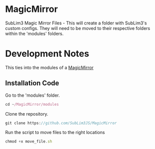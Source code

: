 # MagicMirror
SubLim3 Magic Mirror Files - This will create a folder with SubLim3's custom configs. They will need to be moved to their respective folders within the 'modules' folders.

# Development Notes
This ties into the modules of a <a href="https://github.com/MichMich/MagicMirror">MagicMirror</a>

## Installation Code
Go to the 'modules' folder.
````javascript
cd ~/MagicMirror/modules
````
Clone the repository.
````javascript
git clone https://github.com/SubLim3JS/MagicMirror
````
Run the script to move files to the right locations
````javascript
chmod +x move_file.sh
````
